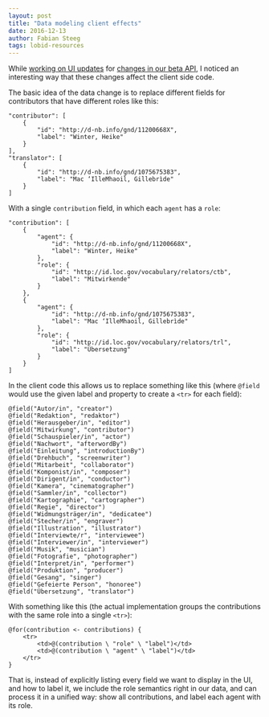```yaml
---
layout: post
title: "Data modeling client effects"
date: 2016-12-13
author: Fabian Steeg
tags: lobid-resources
---
```


While [working on UI updates](https://github.com/hbz/nwbib/pull/362) for [changes in our beta API](https://github.com/hbz/lobid-resources/issues/38), I noticed an interesting way that these changes affect the client side code.

The basic idea of the data change is to replace different fields for contributors that have different roles like this:

	"contributor": [
		{
			"id": "http://d-nb.info/gnd/11200668X",
			"label": "Winter, Heike"
		}
	],
	"translator": [
		{
			"id": "http://d-nb.info/gnd/1075675383",
			"label": "Mac ‘IlleMhaoil, Gillebrìde"
		}
	]

With a single `contribution` field, in which each `agent` has a `role`:

	"contribution": [
		{
			"agent": {
				"id": "http://d-nb.info/gnd/11200668X",
				"label": "Winter, Heike"
			},
			"role": {
				"id": "http://id.loc.gov/vocabulary/relators/ctb",
				"label": "Mitwirkende"
			}
		},
		{
			"agent": {
				"id": "http://d-nb.info/gnd/1075675383",
				"label": "Mac ‘IlleMhaoil, Gillebrìde"
			},
			"role": {
				"id": "http://id.loc.gov/vocabulary/relators/trl",
				"label": "Übersetzung"
			}
		}
	]

In the client code this allows us to replace something like this (where `@field` would use the given label and property to create a `<tr>` for each field):

	@field("Autor/in", "creator")
	@field("Redaktion", "redaktor")
	@field("Herausgeber/in", "editor")
	@field("Mitwirkung", "contributor")
	@field("Schauspieler/in", "actor")
	@field("Nachwort", "afterwordBy")
	@field("Einleitung", "introductionBy")
	@field("Drehbuch", "screenwriter")
	@field("Mitarbeit", "collaborator")
	@field("Komponist/in", "composer")
	@field("Dirigent/in", "conductor")
	@field("Kamera", "cinematographer")
	@field("Sammler/in", "collector")
	@field("Kartographie", "cartographer")
	@field("Regie", "director")
	@field("Widmungsträger/in", "dedicatee")
	@field("Stecher/in", "engraver")
	@field("Illustration", "illustrator")
	@field("Interviewte/r", "interviewee")
	@field("Interviewer/in", "interviewer")
	@field("Musik", "musician")
	@field("Fotografie", "photographer")
	@field("Interpret/in", "performer")
	@field("Produktion", "producer")
	@field("Gesang", "singer")
	@field("Gefeierte Person", "honoree")
	@field("Übersetzung", "translator")

With something like this (the actual implementation groups the contributions with the same role into a single `<tr>`):

	@for(contribution <- contributions) {
		<tr>
			<td>@(contribution \ "role" \ "label")</td>
			<td>@(contribution \ "agent" \ "label")</td>
		</tr>
	}

That is, instead of explicitly listing every field we want to display in the UI, and how to label it, we include the role semantics right in our data, and can process it in a unified way: show all contributions, and label each agent with its role.
